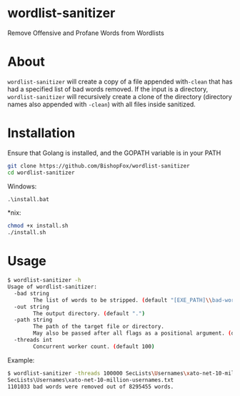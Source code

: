 # wordlist-sanitizer
Remove Offensive and Profane Words from Wordlists

# About
`wordlist-sanitizer` will create a copy of a file appended with`-clean` that has had a specified list of bad words removed.
If the input is a directory, `wordlist-sanitizer` will recursively create a clone of the directory (directory names also appended with `-clean`) with all files inside sanitized.

# Installation
Ensure that Golang is installed, and the GOPATH variable is in your PATH

```bash
git clone https://github.com/BishopFox/wordlist-sanitizer
cd wordlist-sanitizer
```

Windows:
```ps
.\install.bat
```

*nix:
```bash
chmod +x install.sh
./install.sh
```

# Usage
```bash
$ wordlist-sanitizer -h
Usage of wordlist-sanitizer:
  -bad string
        The list of words to be stripped. (default "[EXE_PATH]\\bad-words.txt")
  -out string
        The output directory. (default ".")
  -path string
        The path of the target file or directory.
        May also be passed after all flags as a positional argument. (default ".")
  -threads int
        Concurrent worker count. (default 100)
```

Example:
```bash
$ wordlist-sanitizer -threads 100000 SecLists\Usernames\xato-net-10-million-usernames.txt
SecLists\Usernames\xato-net-10-million-usernames.txt
1101033 bad words were removed out of 8295455 words.
```